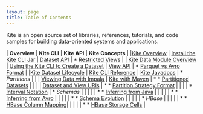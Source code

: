 ```yaml
---
layout: page
title: Table of Contents
---
```


Kite is an open source set of libraries, references, tutorials, and code samples for building data-oriented systems and applications.

| **Overview** | **Kite CLI** | **Kite API** | **Kite Concepts** |
|[Kite Overview]({{site.baseurl}}/Kite-SDK-Guide.html) | [Install the Kite CLI Jar]({{site.baseurl}}/Install-Kite.html)  | [Dataset API]({{site.baseurl}}/DatasetAPI.html) |  * [Restricted Views]({{site.baseurl}}/Restricted-Views.html) |
| [Kite Data Module Overview]({{site.baseurl}}/Kite-Data-Module-Overview.html) | [Using the Kite CLI to Create a Dataset]({{site.baseurl}}/Using-the-Kite-CLI-to-Create-a-Dataset.html) |  [View API]({{site.baseurl}}/KiteViewAPI.html) | * [Parquet vs Avro Format]({{site.baseurl}}/Parquet-vs-Avro-format.html) |
|[Kite Dataset Lifecycle]({{site.baseurl}}/Lifecycle.html) | [Kite CLI Reference]({{site.baseurl}}/Kite-Dataset-Command-Line-Interface.html) | [Kite Javadocs](http://kitesdk.org/docs/current/apidocs/index.html) | * *Partitions* |
| | [Viewing Data with Impala]({{site.baseurl}}/Viewing-with-Impala.html) | [Kite with Maven]({{site.baseurl}}/Using-Kite-with-Apache-Maven.html) |  * * [Partitioned Datasets]({{site.baseurl}}/Partitioned-Datasets.html) |
| | | [Dataset and View URIs]({{site.baseurl}}/URIs.html) | * * [Partition Strategy Format]({{site.baseurl}}/Partition-Strategy-Format.html) |
| | | * [Interval Notation]({{site.baseurl}}/Interval-Notation.html) | * *Schemas*  |
| | | | * * [Inferring from Java]({{site.baseurl}}/Inferring-a-Schema-from-a-Java-Class.html) |
| | | | * * [Inferring from Avro]({{site.baseurl}}/Inferring-a-Schema-from-an-Avro-Data-File.html) |
| | | | * * [Schema Evolution]({{site.baseurl}}/Schema-Evolution.html) |
| | | | * *HBase* |
| | | | * * [HBase Column Mapping]({{site.baseurl}}/Column-Mapping.html)|
| | | | * * [HBase Storage Cells]({{site.baseurl}}/HBase-Storage-Cells.html) |

